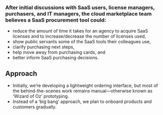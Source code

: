 ### After initial discussions with SaaS users, license managers, purchasers, and IT managers, the cloud marketplace team believes a SaaS procurement tool could:
* reduce the amount of time it takes for an agency to acquire SaaS licenses and to increase/decrease the number of licenses used,
* show public servants some of the SaaS tools their colleagues use,
* clarify purchasing next steps,
* help move away from purchasing cards, and
* better inform SaaS purchasing decisions.

## Approach
* Initially, we’re developing a lightweight ordering interface, but most of the behind-the-scenes work remains manual—otherwise known as ‘Wizard of Oz’ prototyping.
* Instead of a ‘big bang’ approach, we plan to onboard products and customers gradually.
